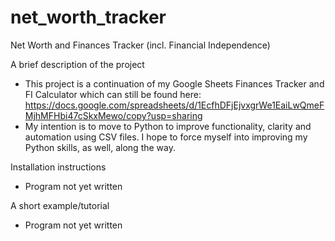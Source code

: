 # net_worth_tracker
Net Worth and Finances Tracker (incl. Financial Independence)

A brief description of the project
- This project is a continuation of my Google Sheets Finances Tracker and FI Calculator which can still be found here: https://docs.google.com/spreadsheets/d/1EcfhDFjEjvxgrWe1EaiLwQmeFMjhMFHbi47cSkxMewo/copy?usp=sharing
- My intention is to move to Python to improve functionality, clarity and automation using CSV files. I hope to force myself into improving my Python skills, as well, along the way.

Installation instructions
- Program not yet written

A short example/tutorial
- Program not yet written

